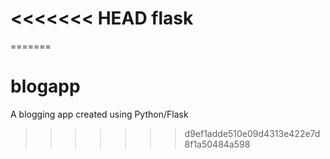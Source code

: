 <<<<<<< HEAD
flask
=====
=======
# blogapp
A blogging app created using Python/Flask
>>>>>>> d9ef1adde510e09d4313e422e7d8f1a50484a598

